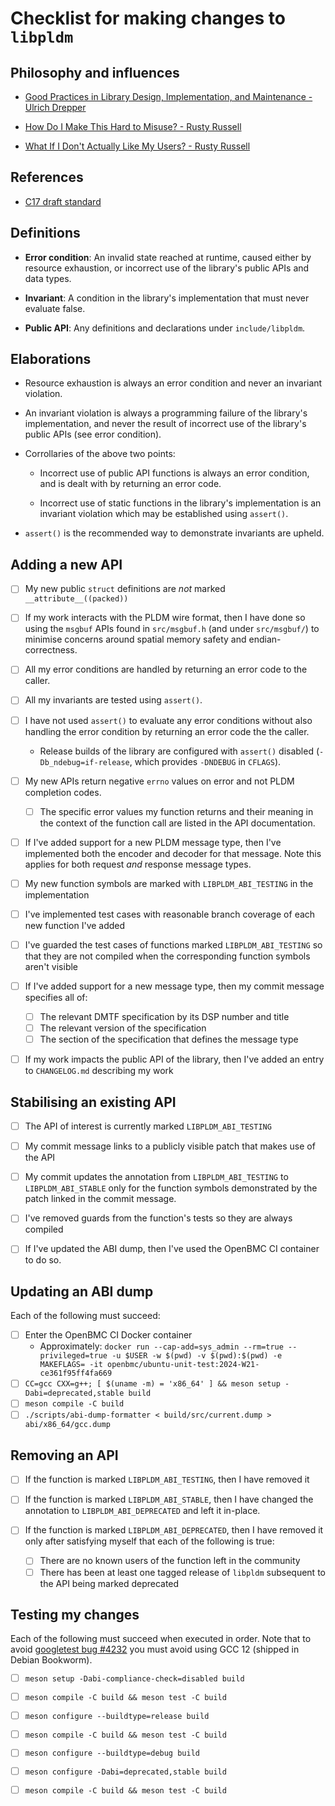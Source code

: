# Checklist for making changes to `libpldm`

## Philosophy and influences

- [Good Practices in Library Design, Implementation, and Maintenance - Ulrich
  Drepper][goodpractice]

[goodpractice]: https://www.akkadia.org/drepper/goodpractice.pdf

- [How Do I Make This Hard to Misuse? - Rusty Russell][rusty-api-scale-good]

[rusty-api-scale-good]: https://ozlabs.org/~rusty/index.cgi/tech/2008-03-30.html

- [What If I Don't Actually Like My Users? - Rusty Russell][rusty-api-scale-bad]

[rusty-api-scale-bad]: https://ozlabs.org/~rusty/index.cgi/tech/2008-04-01.html

## References

- [C17 draft standard][c17-draft-standard]

[c17-draft-standard]:
  https://web.archive.org/web/20181230041359if_/http://www.open-std.org/jtc1/sc22/wg14/www/abq/c17_updated_proposed_fdis.pdf

## Definitions

- **Error condition**: An invalid state reached at runtime, caused either by
  resource exhaustion, or incorrect use of the library's public APIs and data
  types.

- **Invariant**: A condition in the library's implementation that must never
  evaluate false.

- **Public API**: Any definitions and declarations under `include/libpldm`.

## Elaborations

- Resource exhaustion is always an error condition and never an invariant
  violation.

- An invariant violation is always a programming failure of the library's
  implementation, and never the result of incorrect use of the library's public
  APIs (see error condition).

- Corrollaries of the above two points:

  - Incorrect use of public API functions is always an error condition, and is
    dealt with by returning an error code.

  - Incorrect use of static functions in the library's implementation is an
    invariant violation which may be established using `assert()`.

- `assert()` is the recommended way to demonstrate invariants are upheld.

## Adding a new API

- [ ] My new public `struct` definitions are _not_ marked
      `__attribute__((packed))`

- [ ] If my work interacts with the PLDM wire format, then I have done so using
      the `msgbuf` APIs found in `src/msgbuf.h` (and under `src/msgbuf/`) to
      minimise concerns around spatial memory safety and endian-correctness.

- [ ] All my error conditions are handled by returning an error code to the
      caller.

- [ ] All my invariants are tested using `assert()`.

- [ ] I have not used `assert()` to evaluate any error conditions without also
      handling the error condition by returning an error code the the caller.

  - Release builds of the library are configured with `assert()` disabled
    (`-Db_ndebug=if-release`, which provides `-DNDEBUG` in `CFLAGS`).

- [ ] My new APIs return negative `errno` values on error and not PLDM
      completion codes.

  - [ ] The specific error values my function returns and their meaning in the
        context of the function call are listed in the API documentation.

- [ ] If I've added support for a new PLDM message type, then I've implemented
      both the encoder and decoder for that message. Note this applies for both
      request _and_ response message types.

- [ ] My new function symbols are marked with `LIBPLDM_ABI_TESTING` in the
      implementation

- [ ] I've implemented test cases with reasonable branch coverage of each new
      function I've added

- [ ] I've guarded the test cases of functions marked `LIBPLDM_ABI_TESTING` so
      that they are not compiled when the corresponding function symbols aren't
      visible

- [ ] If I've added support for a new message type, then my commit message
      specifies all of:

  - [ ] The relevant DMTF specification by its DSP number and title
  - [ ] The relevant version of the specification
  - [ ] The section of the specification that defines the message type

- [ ] If my work impacts the public API of the library, then I've added an entry
      to `CHANGELOG.md` describing my work

## Stabilising an existing API

- [ ] The API of interest is currently marked `LIBPLDM_ABI_TESTING`

- [ ] My commit message links to a publicly visible patch that makes use of the
      API

- [ ] My commit updates the annotation from `LIBPLDM_ABI_TESTING` to
      `LIBPLDM_ABI_STABLE` only for the function symbols demonstrated by the
      patch linked in the commit message.

- [ ] I've removed guards from the function's tests so they are always compiled

- [ ] If I've updated the ABI dump, then I've used the OpenBMC CI container to
      do so.

## Updating an ABI dump

Each of the following must succeed:

- [ ] Enter the OpenBMC CI Docker container
  - Approximately:
    `docker run --cap-add=sys_admin --rm=true --privileged=true -u $USER -w $(pwd) -v $(pwd):$(pwd) -e MAKEFLAGS= -it openbmc/ubuntu-unit-test:2024-W21-ce361f95ff4fa669`
- [ ] `CC=gcc CXX=g++; [ $(uname -m) = 'x86_64' ] && meson setup -Dabi=deprecated,stable build`
- [ ] `meson compile -C build`
- [ ] `./scripts/abi-dump-formatter < build/src/current.dump > abi/x86_64/gcc.dump`

## Removing an API

- [ ] If the function is marked `LIBPLDM_ABI_TESTING`, then I have removed it

- [ ] If the function is marked `LIBPLDM_ABI_STABLE`, then I have changed the
      annotation to `LIBPLDM_ABI_DEPRECATED` and left it in-place.

- [ ] If the function is marked `LIBPLDM_ABI_DEPRECATED`, then I have removed it
      only after satisfying myself that each of the following is true:

  - [ ] There are no known users of the function left in the community
  - [ ] There has been at least one tagged release of `libpldm` subsequent to
        the API being marked deprecated

## Testing my changes

Each of the following must succeed when executed in order. Note that to avoid
[googletest bug #4232][googletest-issue-4232] you must avoid using GCC 12
(shipped in Debian Bookworm).

[googletest-issue-4232]: https://github.com/google/googletest/issues/4232

- [ ] `meson setup -Dabi-compliance-check=disabled build`
- [ ] `meson compile -C build && meson test -C build`

- [ ] `meson configure --buildtype=release build`
- [ ] `meson compile -C build && meson test -C build`

- [ ] `meson configure --buildtype=debug build`
- [ ] `meson configure -Dabi=deprecated,stable build`
- [ ] `meson compile -C build && meson test -C build`
